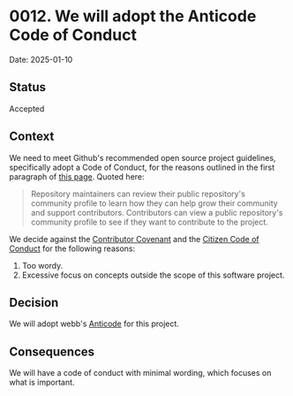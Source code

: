 # 0012. We will adopt the Anticode Code of Conduct

Date: 2025-01-10

## Status

Accepted

## Context
We need to meet Github's recommended open source project guidelines,
specifically adopt a Code of Conduct, for the reasons outlined in the first
paragraph of [this page][1]. Quoted here:

> Repository maintainers can review their public repository's community profile
> to learn how they can help grow their community and support contributors.
> Contributors can view a public repository's community profile to see if they
> want to contribute to the project.

We decide against the [Contributor Covenant][3] and the 
[Citizen Code of Conduct][4] for the following reasons:

1. Too wordy.
1. Excessive focus on concepts outside the scope of this software project.

## Decision
We will adopt webb's [Anticode][2] for this project.

## Consequences
We will have a code of conduct with minimal wording, which focuses on what is
important.

[1]: https://docs.github.com/en/communities/setting-up-your-project-for-healthy-contributions/adding-a-code-of-conduct-to-your-project
[2]: https://git.sr.ht/~webb/anticode/tree/master/item/README
[3]: https://www.contributor-covenant.org/version/2/1/code_of_conduct/code_of_conduct.md
[4]: https://github.com/stumpsyn/policies/blob/master/citizen_code_of_conduct.md
